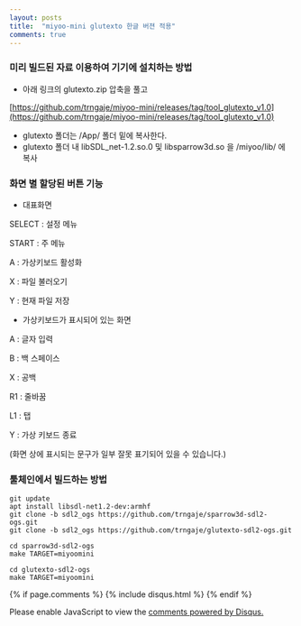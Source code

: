 ```yaml
---
layout: posts
title:  "miyoo-mini glutexto 한글 버젼 적용"
comments: true 
---
```


### 미리 빌드된 자료 이용하여 기기에 설치하는 방법
- 아래 링크의 glutexto.zip 압축을 풀고 

[https://github.com/trngaje/miyoo-mini/releases/tag/tool_glutexto_v1.0](https://github.com/trngaje/miyoo-mini/releases/tag/tool_glutexto_v1.0)
- glutexto 폴더는 /App/ 폴더 밑에 복사한다.
- glutexto 폴더 내 libSDL_net-1.2.so.0 및 libsparrow3d.so 을  /miyoo/lib/ 에 복사

### 화면 별 할당된 버튼 기능

- 대표화면

SELECT : 설정 메뉴

START : 주 메뉴

A : 가상키보드 활성화

X : 파일 불러오기

Y : 현재 파일 저장


- 가상키보드가 표시되어 있는 화면

A : 글자 입력

B : 백 스페이스

X : 공백

R1 : 줄바꿈

L1 : 탭

Y : 가상 키보드 종료


(화면 상에 표시되는 문구가 일부 잘못 표기되어 있을 수 있습니다.)

  
### 툴체인에서 빌드하는 방법
    git update
    apt install libsdl-net1.2-dev:armhf
    git clone -b sdl2_ogs https://github.com/trngaje/sparrow3d-sdl2-ogs.git
    git clone -b sdl2_ogs https://github.com/trngaje/glutexto-sdl2-ogs.git
    
    cd sparrow3d-sdl2-ogs
    make TARGET=miyoomini
    
    cd glutexto-sdl2-ogs
    make TARGET=miyoomini



{% if page.comments %}
  {% include disqus.html %}
{% endif %}


<div id="disqus_thread"></div>
<script>
    /**
    *  RECOMMENDED CONFIGURATION VARIABLES: EDIT AND UNCOMMENT THE SECTION BELOW TO INSERT DYNAMIC VALUES FROM YOUR PLATFORM OR CMS.
    *  LEARN WHY DEFINING THESE VARIABLES IS IMPORTANT: https://disqus.com/admin/universalcode/#configuration-variables    */
    /*
    var disqus_config = function () {
    this.page.url = PAGE_URL;  // Replace PAGE_URL with your page's canonical URL variable
    this.page.identifier = PAGE_IDENTIFIER; // Replace PAGE_IDENTIFIER with your page's unique identifier variable
    };
    */
    (function() { // DON'T EDIT BELOW THIS LINE
    var d = document, s = d.createElement('script');
    s.src = 'https://trngaje-github-io.disqus.com/embed.js';
    s.setAttribute('data-timestamp', +new Date());
    (d.head || d.body).appendChild(s);
    })();
</script>
<noscript>Please enable JavaScript to view the <a href="https://disqus.com/?ref_noscript">comments powered by Disqus.</a></noscript>

